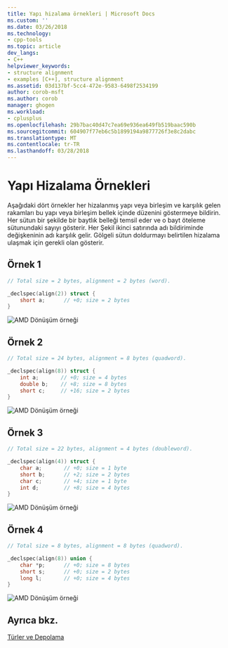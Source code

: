 ```yaml
---
title: Yapı hizalama örnekleri | Microsoft Docs
ms.custom: ''
ms.date: 03/26/2018
ms.technology:
- cpp-tools
ms.topic: article
dev_langs:
- C++
helpviewer_keywords:
- structure alignment
- examples [C++], structure alignment
ms.assetid: 03d137bf-5cc4-472e-9583-6498f2534199
author: corob-msft
ms.author: corob
manager: ghogen
ms.workload:
- cplusplus
ms.openlocfilehash: 29b7bac40d47c7ea69e936ea649fb519baac590b
ms.sourcegitcommit: 604907f77eb6c5b1899194a9877726f3e8c2dabc
ms.translationtype: MT
ms.contentlocale: tr-TR
ms.lasthandoff: 03/28/2018
---
```

# <a name="examples-of-structure-alignment"></a>Yapı Hizalama Örnekleri

Aşağıdaki dört örnekler her hizalanmış yapı veya birleşim ve karşılık gelen rakamları bu yapı veya birleşim bellek içinde düzenini göstermeye bildirin. Her sütun bir şekilde bir baytlık belleği temsil eder ve o bayt öteleme sütunundaki sayıyı gösterir. Her Şekil ikinci satırında adı bildiriminde değişkeninin adı karşılık gelir. Gölgeli sütun doldurmayı belirtilen hizalama ulaşmak için gerekli olan gösterir.

## <a name="example-1"></a>Örnek 1

```C
// Total size = 2 bytes, alignment = 2 bytes (word).

_declspec(align(2)) struct {
    short a;      // +0; size = 2 bytes
}
```

![AMD Dönüşüm örneği](../build/media/vcamd_conv_ex_1_block.png "vcAmd_conv_ex_1")

## <a name="example-2"></a>Örnek 2

```C
// Total size = 24 bytes, alignment = 8 bytes (quadword).

_declspec(align(8)) struct {
    int a;       // +0; size = 4 bytes
    double b;    // +8; size = 8 bytes
    short c;     // +16; size = 2 bytes
}
```

![AMD Dönüşüm örneği](../build/media/vcamd_conv_ex_2_block.png "vcAmd_conv_ex_2")

## <a name="example-3"></a>Örnek 3

```C
// Total size = 22 bytes, alignment = 4 bytes (doubleword).

_declspec(align(4)) struct {
    char a;       // +0; size = 1 byte
    short b;      // +2; size = 2 bytes
    char c;       // +4; size = 1 byte
    int d;        // +8; size = 4 bytes
}
```

![AMD Dönüşüm örneği](../build/media/vcamd_conv_ex_3_block.png "vcAmd_conv_ex_3")

## <a name="example-4"></a>Örnek 4

```C
// Total size = 8 bytes, alignment = 8 bytes (quadword).

_declspec(align(8)) union {
    char *p;      // +0; size = 8 bytes
    short s;      // +0; size = 2 bytes
    long l;       // +0; size = 4 bytes
}
```

![AMD Dönüşüm örneği](../build/media/vcamd_conv_ex_4_block.png "vcAmd_conv_ex_4")

## <a name="see-also"></a>Ayrıca bkz.

[Türler ve Depolama](../build/types-and-storage.md)<br/>
